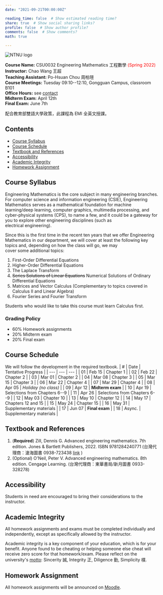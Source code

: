 ```yaml
---
date: "2021-09-21T00:00:00Z"

reading_time: false  # Show estimated reading time?
share: true  # Show social sharing links?
profile: false  # Show author profile?
comments: false  # Show comments?
math: true

---
```

![NTNU logo](../../img/ntnu_logo.png)

**Course Name:** CSU0032 Engineering Mathematics 工程數學 <span style="color:red">(Spring 2022)</span>  
**Instructor:** Chao Wang 王超  
**Teaching Assistant:** Po-Hsuan Chou 周柏瑄  
**Course Meetings:** Tuesday 09:10--12:10, Gongguan Campus, classroom B101  
**Office Hours:** see [contact](../#contact)  
**Midterm Exam:** April 12th  
**Final Exam:** June 7th  

配合教育部雙語大學政策，此課程為 EMI 全英文授課。

## Contents

* [Course Syllabus](#syllabus) <a name="syllabus"></a>
* [Course Schedule](#schedule)
* [Textbook and References](#resource)
* [Accessibility](#accessibility)
* [Academic Integrity](#accessibility)
* [Homework Assignment](#hw)

## Course Syllabus
Engineering Mathematics is the core subject in many engineering branches. For computer science and information engineering (CSIE), Engineering Mathematics serves as a mathematical foundation for machine learning/deep learning, computer graphics, multimedia processing, and cyber-physical systems (CPS), to name a few, and it could be a gateway for you to explore other engineering disciplines (such as electrical engineering).

Since this is the first time in the recent ten years that we offer Engineering Mathematics in our department, we will cover at least the following key topics and, depending on how the class will go, we may cover some additional topics:

1. First-Order Differential Equations
2. Higher-Order Differential Equations
3. The Laplace Transform
4. ~~Series Solutions of Linear Equations~~ Numerical Solutions of Ordinary Differential Equations
5. Matrices and Vector Calculus (Complementary to topics covered in Calculus II and Linear Algebra)
6. Fourier Series and Fourier Transform

Students who would like to take this course must learn Calculus first.

### Grading Policy  
* 60% Homework assignments  
* 20% Midterm exam <a name="schedule"></a>
* 20% Final exam   

## Course Schedule
We will follow the development in the required textbook.
| \#  | Date | Tentative Progress |
| --- | ---  | --- |
| 01 | Feb 15 | Chapter 1 |
| 02 | Feb 22 | Chapter 2 |
| 03 | Mar 01 | Chapter 2 |
| 04 | Mar 08 | Chapter 3 |
| 05 | Mar 15 | Chapter 3 |
| 06 | Mar 22 | Chapter 4 |
| 07 | Mar 29 | Chapter 4 |
| 08 | Apr 05 | _Holiday (no class)_ |
| 09 | Apr 12 | **Midterm exam** |
| 10 | Apr 19 | Selections from Chapters 6--9 |
| 11 | Apr 26 | Selections from Chapters 6--9 |
| 12 | May 03 | Chapter 10 |
| 13 | May 10 | Chapter 12 |
| 14 | May 17 | Chapters 12 and 15 |
| 15 | May 24 | Chapter 15 |
| 16 | May 31 | Supplementary materials |
| 17 | Jun 07 | **Final exam** |
| 18 | Async. | Supplementary materials |

## Textbook and References <a name="resource"></a>
1. (**Required**) Zill, Dennis G. Advanced engineering mathematics. 7th edition. Jones & Bartlett Publishers, 2022. ISBN 9781284240771 (台灣代理商：滄海圖書 0938-723438 [link](https://tsanghai.com.tw/book_detail.php?c=116&no=4392#p=1) ) 
2. (Optional) O'Neil, Peter V. Advanced engineering mathematics. 8th edition. Cengage Learning. (台灣代理商：東華書局/新月圖書 0933-328278) 

## Accessibility
<a name="integrity"></a>
Students in need are encouraged to bring their considerations to the instructor.

## Academic Integrity
All homework assignments and exams must be completed individually and independently, except as specifically allowed by the instructor. 

<a name="hw"></a>
Academic integrity is a key component of your education, which is for your benefit. Anyone found to be cheating or helping someone else cheat will receive zero score for that homework/exam. Please reflect on the university's [motto](http://archives.lib.ntnu.edu.tw/c2/c2_1.jsp): Sincerity 誠, Integrity 正, Diligence 勤, Simplicity 樸.

## Homework Assignment 
All homework assignments will be announced on [Moodle](https://moodle.ntnu.edu.tw/).
